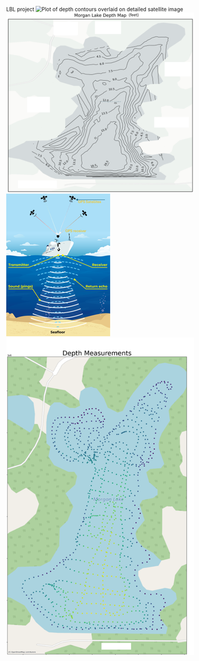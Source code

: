 LBL project
![Plot of depth contours overlaid on detailed satellite image](/assets/images/satdepths.png)
![Plot of depth contours overlaid on simple satellite image](/assets/images/plaindepths.png)
![Cartoon explaining how sonar plus GPS mapping worked for this project](/assets/images/howcartoon.png)
![Plot of locations of data points taken during data collection overlaid on satellite image](/assets/images/satpts.png)
